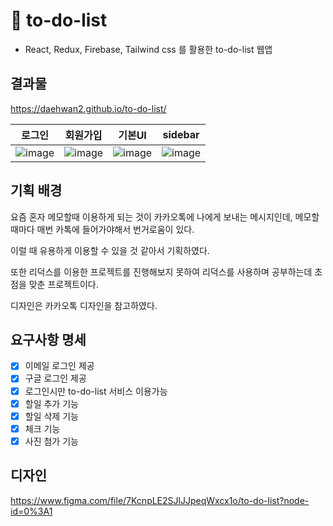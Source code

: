 # 📖 to-do-list

- React, Redux, Firebase, Tailwind css 를 활용한 to-do-list 웹앱

## 결과물

https://daehwan2.github.io/to-do-list/

| 로그인                                                                                                          | 회원가입                                                                                                        | 기본UI                                                                                                          | sidebar                                                                                                         |
| --------------------------------------------------------------------------------------------------------------- | --------------------------------------------------------------------------------------------------------------- | --------------------------------------------------------------------------------------------------------------- | --------------------------------------------------------------------------------------------------------------- |
| ![image](https://user-images.githubusercontent.com/53414542/169700161-55b3fbf1-24fd-454f-b8b6-245d9051e46b.png) | ![image](https://user-images.githubusercontent.com/53414542/169700166-a2ba5449-33fa-4d5d-987f-d55083b44eec.png) | ![image](https://user-images.githubusercontent.com/53414542/169700176-ba0a2471-cf70-4ef5-bedf-c208a25be292.png) | ![image](https://user-images.githubusercontent.com/53414542/169700179-49e7b259-fb16-4a88-b54e-fa5fd10d45be.png) |

## 기획 배경

요즘 혼자 메모할때 이용하게 되는 것이 카카오톡에 나에게 보내는 메시지인데, 메모할때마다 매번 카톡에 들어가야해서 번거로움이 있다.

이럴 때 유용하게 이용할 수 있을 것 같아서 기획하였다.

또한 리덕스를 이용한 프로젝트를 진행해보지 못하여 리덕스를 사용하며 공부하는데 초점을 맞춘 프로젝트이다.

디자인은 카카오톡 디자인을 참고하였다.

## 요구사항 명세

- [x] 이메일 로그인 제공
- [x] 구글 로그인 제공
- [x] 로그인시만 to-do-list 서비스 이용가능
- [x] 할일 추가 기능
- [x] 할일 삭제 기능
- [x] 체크 기능
- [x] 사진 첨가 기능

## 디자인

https://www.figma.com/file/7KcnpLE2SJlJJpeqWxcx1o/to-do-list?node-id=0%3A1
